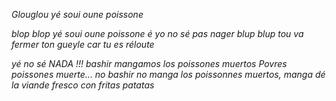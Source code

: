 *Glouglou yé soui oune poissone*

*blop blop yé soui oune poissone é yo no sé pas nager*
*blup blup tou va fermer ton gueyle car tu es réloute*

*yé no sé NADA !!!*
*bashir mangamos los poissones muertos*
*Povres poissones muerte...*
*no bashir no manga los poissonnes muertos, manga dé la viande fresco con fritas patatas*
